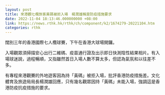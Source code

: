 ```yaml
---
layout: post
title: 來港觀七欖旅客黃碼被拒入場　楊潤雄稱是防疫措施要求
date: 2022-11-04 18:13:46.000000000 +08:00
link: https://news.rthk.hk/rthk/ch/component/k2/1674279-20221104.htm
categories: rthk
---
```


闊別三年的香港國際七人欖球賽，下午在香港大球場開鑼。

入場觀眾須掃描安心出行二維碼、疫苗通行證及出示即日快測陰性結果相片。有入場球迷說，過程暢順，又指雖然首日入場人數不算太多，但認為氣氛和以往差不多。

有專程來港觀賽的外地遊客因為持「黃碼」被拒入場，批評香港防疫措施差。文化體育及旅遊局局長楊潤雄回應，只有幾名觀眾因持「黃碼」未能入場，強調這是香港防疫抗疫措施的要求。
